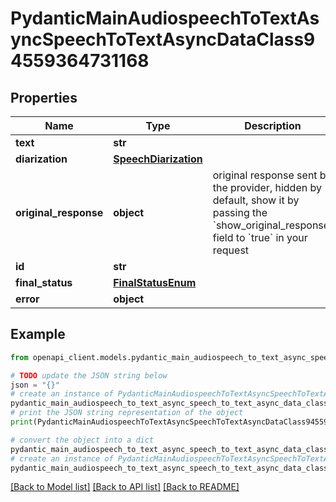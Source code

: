 # PydanticMainAudiospeechToTextAsyncSpeechToTextAsyncDataClass94559364731168


## Properties

Name | Type | Description | Notes
------------ | ------------- | ------------- | -------------
**text** | **str** |  | 
**diarization** | [**SpeechDiarization**](SpeechDiarization.md) |  | 
**original_response** | **object** | original response sent by the provider, hidden by default, show it by passing the &#x60;show_original_response&#x60; field to &#x60;true&#x60; in your request | [optional] 
**id** | **str** |  | 
**final_status** | [**FinalStatusEnum**](FinalStatusEnum.md) |  | 
**error** | **object** |  | [optional] 

## Example

```python
from openapi_client.models.pydantic_main_audiospeech_to_text_async_speech_to_text_async_data_class94559364731168 import PydanticMainAudiospeechToTextAsyncSpeechToTextAsyncDataClass94559364731168

# TODO update the JSON string below
json = "{}"
# create an instance of PydanticMainAudiospeechToTextAsyncSpeechToTextAsyncDataClass94559364731168 from a JSON string
pydantic_main_audiospeech_to_text_async_speech_to_text_async_data_class94559364731168_instance = PydanticMainAudiospeechToTextAsyncSpeechToTextAsyncDataClass94559364731168.from_json(json)
# print the JSON string representation of the object
print(PydanticMainAudiospeechToTextAsyncSpeechToTextAsyncDataClass94559364731168.to_json())

# convert the object into a dict
pydantic_main_audiospeech_to_text_async_speech_to_text_async_data_class94559364731168_dict = pydantic_main_audiospeech_to_text_async_speech_to_text_async_data_class94559364731168_instance.to_dict()
# create an instance of PydanticMainAudiospeechToTextAsyncSpeechToTextAsyncDataClass94559364731168 from a dict
pydantic_main_audiospeech_to_text_async_speech_to_text_async_data_class94559364731168_form_dict = pydantic_main_audiospeech_to_text_async_speech_to_text_async_data_class94559364731168.from_dict(pydantic_main_audiospeech_to_text_async_speech_to_text_async_data_class94559364731168_dict)
```
[[Back to Model list]](../README.md#documentation-for-models) [[Back to API list]](../README.md#documentation-for-api-endpoints) [[Back to README]](../README.md)


